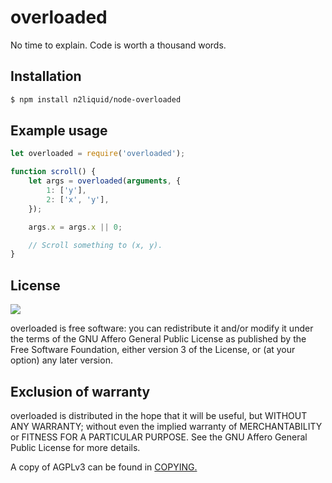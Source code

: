 # overloaded

No time to explain. Code is worth a thousand words.

## Installation

```sh
$ npm install n2liquid/node-overloaded
```

## Example usage

```js
let overloaded = require('overloaded');

function scroll() {
    let args = overloaded(arguments, {
        1: ['y'],
        2: ['x', 'y'],
    });

    args.x = args.x || 0;

    // Scroll something to (x, y).
}
```

## License

![](https://www.gnu.org/graphics/agplv3-155x51.png)

overloaded is free software: you can redistribute it and/or modify it under the terms of the GNU Affero General Public License as published by the Free Software Foundation, either version 3 of the License, or (at your option) any later version.

## Exclusion of warranty

overloaded is distributed in the hope that it will be useful, but WITHOUT ANY WARRANTY; without even the implied warranty of MERCHANTABILITY or FITNESS FOR A PARTICULAR PURPOSE. See the GNU Affero General Public License for more details.

A copy of AGPLv3 can be found in [COPYING.](COPYING)
